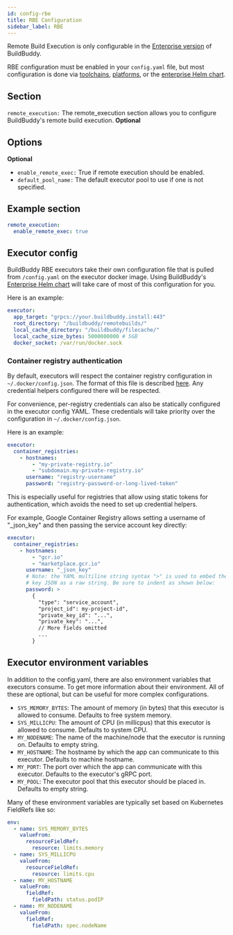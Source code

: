 ```yaml
---
id: config-rbe
title: RBE Configuration
sidebar_label: RBE
---
```


Remote Build Execution is only configurable in the [Enterprise version](enterprise.md) of BuildBuddy.

RBE configuration must be enabled in your `config.yaml` file, but most configuration is done via [toolchains](rbe-setup.md), [platforms](rbe-platforms.md), or the [enterprise Helm chart](enterprise-helm).

## Section

`remote_execution:` The remote_execution section allows you to configure BuildBuddy's remote build execution. **Optional**

## Options

**Optional**

- `enable_remote_exec:` True if remote execution should be enabled.
- `default_pool_name:` The default executor pool to use if one is not specified.

## Example section

```yaml
remote_execution:
  enable_remote_exec: true
```

## Executor config

BuildBuddy RBE executors take their own configuration file that is pulled from `/config.yaml` on the executor docker image. Using BuildBuddy's [Enterprise Helm chart](enterprise-helm.md) will take care of most of this configuration for you.

Here is an example:

```yaml
executor:
  app_target: "grpcs://your.buildbuddy.install:443"
  root_directory: "/buildbuddy/remotebuilds/"
  local_cache_directory: "/buildbuddy/filecache/"
  local_cache_size_bytes: 5000000000 # 5GB
  docker_socket: /var/run/docker.sock
```

### Container registry authentication

By default, executors will respect the container registry configuration in
`~/.docker/config.json`. The format of this file is described [here](https://docs.docker.com/engine/reference/commandline/login/).
Any credential helpers configured there will be respected.

For convenience, per-registry credentials can also be statically configured
in the executor config YAML. These credentials will take priority over the
configuration in `~/.docker/config.json`.

Here is an example:

```yaml
executor:
  container_registries:
    - hostnames:
        - "my-private-registry.io"
        - "subdomain.my-private-registry.io"
      username: "registry-username"
      password: "registry-password-or-long-lived-token"
```

This is especially useful for registries that allow using static tokens
for authentication, which avoids the need to set up credential helpers.

For example, Google Container Registry allows setting a username of
"\_json_key" and then passing the service account key directly:

```yaml
executor:
  container_registries:
    - hostnames:
        - "gcr.io"
        - "marketplace.gcr.io"
      username: "_json_key"
      # Note: the YAML multiline string syntax ">" is used to embed the
      # key JSON as a raw string. Be sure to indent as shown below:
      password: >
        {
          "type": "service_account",
          "project_id": my-project-id",
          "private_key_id": "...",
          "private_key": "...",
          // More fields omitted
          ...
        }
```

## Executor environment variables

In addition to the config.yaml, there are also environment variables that executors consume. To get more information about their environment. All of these are optional, but can be useful for more complex configurations.

- `SYS_MEMORY_BYTES`: The amount of memory (in bytes) that this executor is allowed to consume. Defaults to free system memory.
- `SYS_MILLICPU`: The amount of CPU (in millicpus) that this executor is allowed to consume. Defaults to system CPU.
- `MY_NODENAME`: The name of the machine/node that the executor is running on. Defaults to empty string.
- `MY_HOSTNAME`: The hostname by which the app can communicate to this executor. Defaults to machine hostname.
- `MY_PORT`: The port over which the app can communicate with this executor. Defaults to the executor's gRPC port.
- `MY_POOL`: The executor pool that this executor should be placed in. Defaults to empty string.

Many of these environment variables are typically set based on Kubernetes FieldRefs like so:

```yaml
env:
  - name: SYS_MEMORY_BYTES
    valueFrom:
      resourceFieldRef:
        resource: limits.memory
  - name: SYS_MILLICPU
    valueFrom:
      resourceFieldRef:
        resource: limits.cpu
  - name: MY_HOSTNAME
    valueFrom:
      fieldRef:
        fieldPath: status.podIP
  - name: MY_NODENAME
    valueFrom:
      fieldRef:
        fieldPath: spec.nodeName
```
